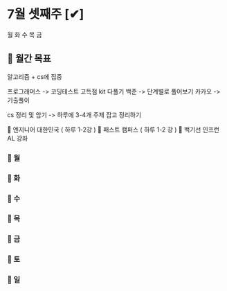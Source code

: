 # 7월 셋째주 [✔]

월 화 수 목 금

## 📌 월간 목표

알고리즘 + cs에 집중

프로그래머스 -> 코딩테스트 고득점 kit 다풀기
백준 -> 단계별로 풀어보기
카카오 -> 기출풀이

cs 정리 및 암기 -> 하루에 3-4개 주제 잡고 정리하기

📌 엔지니어 대한민국 ( 하루 1-2강 )
📌 패스트 캠퍼스 ( 하루 1-2 강 )
📌 백기선 인프런 AL 강좌

### 📌 월

### 📌 화

### 📌 수

### 📌 목

### 📌 금

### 📌 토

### 📌 일